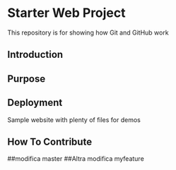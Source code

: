 # Starter Web Project

This repository is for showing how Git and GitHub work
## Introduction

## Purpose

## Deployment

Sample website with plenty of files for demos

## How To Contribute

##modifica master
##Altra modifica myfeature